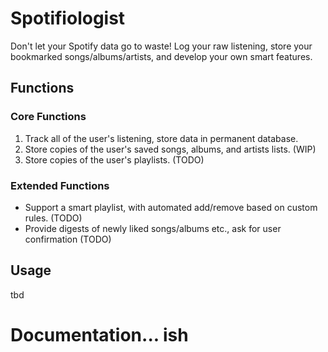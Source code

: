 # Spotifiologist

Don't let your Spotify data go to waste! Log your raw listening, store your bookmarked songs/albums/artists, and develop your own smart features.


## Functions
### Core Functions
1) Track all of the user's listening, store data in permanent database.
2) Store copies of the user's saved songs, albums, and artists lists. (WIP)
3) Store copies of the user's playlists. (TODO)

### Extended Functions
* Support a smart playlist, with automated add/remove based on custom rules. (TODO)
* Provide digests of newly liked songs/albums etc., ask for user confirmation (TODO)

## Usage
tbd

# Documentation... ish
